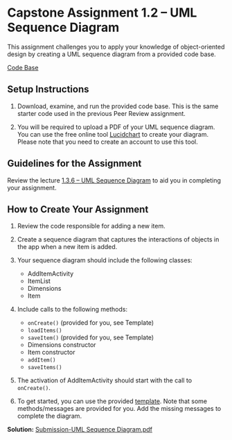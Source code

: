 # Capstone Assignment 1.2 – UML Sequence Diagram

This assignment challenges you to apply your knowledge of object-oriented design by creating a UML sequence diagram from a provided code base.

[Code Base](https://github.com/Daniel-Andarge/Software-Design-and-Architecture-Specialization--University-of-Alberta/tree/main/Course-1-Object-Oriented-Design/Module-3-Design-Principles/Assignments/Capstone%20Assignment1.2/SharingApp_Starter_Code)

## Setup Instructions

1. Download, examine, and run the provided code base. This is the same starter code used in the previous Peer Review assignment.

2. You will be required to upload a PDF of your UML sequence diagram. You can use the free online tool [Lucidchart](https://www.lucidchart.com/) to create your diagram. Please note that you need to create an account to use this tool.

## Guidelines for the Assignment

Review the lecture [1.3.6 – UML Sequence Diagram](Link_to_Lecture_Here) to aid you in completing your assignment.

## How to Create Your Assignment

1. Review the code responsible for adding a new item.

2. Create a sequence diagram that captures the interactions of objects in the app when a new item is added.

3. Your sequence diagram should include the following classes:

   - AddItemActivity
   - ItemList
   - Dimensions
   - Item

4. Include calls to the following methods:

   - `onCreate()` (provided for you, see Template)
   - `loadItems()`
   - `saveItem()` (provided for you, see Template)
   - Dimensions constructor
   - Item constructor
   - `addItem()`
   - `saveItems()`

5. The activation of AddItemActivity should start with the call to `onCreate()`.

6. To get started, you can use the provided [template](https://github.com/Daniel-Andarge/Software-Design-and-Architecture-Specialization--University-of-Alberta/blob/main/Course-1-Object-Oriented-Design/Module-3-Design-Principles/Assignments/Capstone%20Assignment1.2/Template-1.2.pdf). Note that some methods/messages are provided for you. Add the missing messages to complete the diagram.

**Solution:**
[Submission-UML Sequence Diagram.pdf](https://github.com/Daniel-Andarge/Software-Design-and-Architecture-Specialization--University-of-Alberta/blob/main/Course-1-Object-Oriented-Design/Module-3-Design-Principles/Assignments/Capstone%20Assignment1.2/Submission-UML-Sequence-Diagram.pdf)
